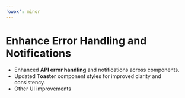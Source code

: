 ```yaml
---
'owox': minor
---
```


# Enhance Error Handling and Notifications

- Enhanced **API error handling** and notifications across components.  
- Updated **Toaster** component styles for improved clarity and consistency.
- Other UI improvements

